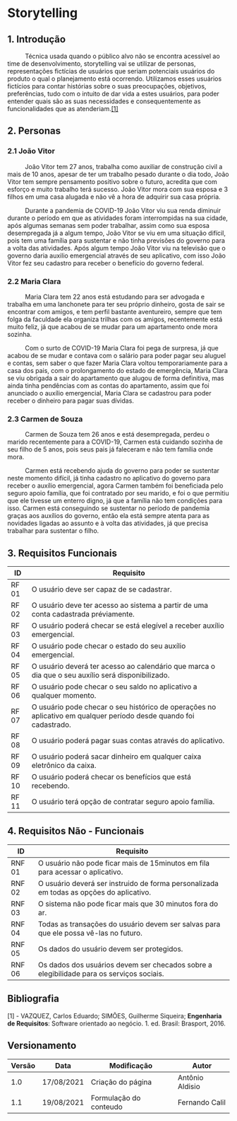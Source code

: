# Storytelling

## 1. Introdução

<p style="text-indent: 40px; align = "justify"> Técnica usada quando o público alvo não se encontra acessível ao time de desenvolvimento, storytelling vai se utilizar de personas, representações fictícias de usuários que seriam potenciais usuários do produto o qual o planejamento está ocorrendo. Utilizamos esses usuários fictícios para contar histórias sobre o suas preocupações, objetivos, preferências, tudo com o intuito de dar vida a estes usuários, para poder entender quais são as suas necessidades e consequentemente as funcionalidades que as atenderiam.<a href="#bibliografia">[1]</a></p>

## 2. Personas

### 2.1 João Vitor
<!-- <figure>
    <img src="../assets/Images/Persona1.png" alt="Foto João Vitor">
</figure> -->
<p style="text-indent: 40px; align = "justify" class="PersonaDescprition"> João Vitor tem 27 anos, trabalha como auxiliar de construção civil a mais de 10 anos, apesar de ter um trabalho pesado durante o dia todo, João Vitor tem sempre pensamento positivo sobre o futuro, acredita que com esforço e muito trabalho terá sucesso. João Vitor mora com sua esposa e 3 filhos em uma casa alugada e não vê a hora de adquirir sua casa própria.</p>
<p style="text-indent: 40px; align = "justify">Durante a pandemia de COVID-19 João Vitor viu sua renda diminuir durante o período em que as atividades foram interrompidas na sua cidade, após algumas semanas sem poder trabalhar, assim como sua esposa desempregada já a algum tempo, João Vitor se viu em uma situação difícil, pois tem uma família para sustentar e não tinha previsões do governo para a volta das atividades. Após algum tempo João Vitor viu na televisão que o governo daria auxilio emergencial através de seu aplicativo, com isso João Vitor fez seu cadastro para receber o benefício do governo federal.</p>


### 2.2 Maria Clara

<!-- <figure>
    <img src="../assets/Images/Persona2.png" alt="Foto Maria Clara">
</figure> -->
<p style="text-indent: 40px; align = "justify" class="PersonaDescprition"> Maria Clara tem 22 anos está estudando para ser advogada e trabalha em uma lanchonete para ter seu próprio dinheiro, gosta de sair se encontrar com amigos, e tem perfil bastante aventureiro, sempre que tem folga da faculdade ela organiza trilhas com os amigos, recentemente está muito feliz, já que acabou de se mudar para um apartamento onde mora sozinha.</p>
<p style="text-indent: 40px; align = "justify">Com o surto de COVID-19 Maria Clara foi pega de surpresa, já que acabou de se mudar e contava com o salário para poder pagar seu aluguel e contas, sem saber o que fazer Maria Clara voltou temporariamente para a casa dos pais, com o prolongamento do estado de emergência, Maria Clara se viu obrigada a sair do apartamento que alugou de forma definitiva, mas ainda tinha pendências com as contas do apartamento, assim que foi anunciado o auxílio emergencial, Maria Clara se cadastrou para poder receber o dinheiro para pagar suas dívidas.</p>


### 2.3 Carmen de Souza

<!-- <figure>
    <img src="../assets/Images/Persona3.png" alt="Foto Carmen de Souza">
</figure> -->
<p style="text-indent: 40px; align = "justify" class="PersonaDescprition"> Carmen de Souza tem 26 anos e está desempregada, perdeu o marido recentemente para a COVID-19, Carmen está cuidando sozinha de seu filho de 5 anos, pois seus pais já faleceram e não tem família onde mora.</p>
<p style="text-indent: 40px; align = "justify">Carmen está recebendo ajuda do governo para poder se sustentar neste momento difícil, já tinha cadastro no aplicativo do governo para receber o auxílio emergencial, agora Carmen também foi beneficiada pelo seguro apoio família, que foi contratado por seu marido, e foi o que permitiu que ele tivesse um enterro digno, já que a família não tem condições para isso. Carmen está conseguindo se sustentar no período de pandemia graças aos auxílios do governo, então ela está sempre atenta para as novidades ligadas ao assunto e à volta das atividades, já que precisa trabalhar para sustentar o filho.</p>



## 3. Requisitos Funcionais

| ID | Requisito | 
|--|--|
| RF 01 | O usuário deve ser capaz de se cadastrar. | 
| RF 02 | O usuário deve ter acesso ao sistema a partir de uma conta cadastrada préviamente. |
| RF 03 | O usuário poderá checar se está elegível a receber auxílio emergencial. | 
| RF 04 | O usuário pode checar o estado do seu auxílio emergencial. | 
| RF 05 | O usuário deverá ter acesso ao calendário que marca o dia que o seu auxílio será disponibilizado. |
| RF 06 | O usuário pode checar o seu saldo no aplicativo a qualquer momento. | 
| RF 07 | O usuário pode checar o seu histórico de operações no aplicativo em qualquer período desde quando foi cadastrado. | 
| RF 08 | O usuário poderá pagar suas contas através do aplicativo. | 
| RF 09 | O usuário poderá sacar dinheiro em qualquer caixa eletrônico da caixa.| 
| RF 10 | O usuário poderá checar os benefícios que está recebendo. | 
| RF 11 | O usuário terá opção de contratar seguro apoio família. | 

## 4. Requisitos Não - Funcionais
| ID | Requisito | 
|--|--|
| RNF 01 | O usuário não pode ficar mais de 15minutos em fila para acessar o aplicativo. |
| RNF 02 | O usuário deverá ser instruido de forma personalizada em todas as opções do aplicativo. |
| RNF 03 | O sistema não pode ficar mais que 30 minutos fora do ar. |
| RNF 04 | Todas as transações do usuário devem ser salvas para que ele possa vê-las no futuro. |
| RNF 05 | Os dados do usuário devem ser protegidos. |
| RNF 06 | Os dados dos usuários devem ser checados sobre a elegibilidade para os serviços sociais. |

## Bibliografia  <a id="Bibliografia"></a>

[1] - VAZQUEZ, Carlos Eduardo; SIMÕES, Guilherme Siqueira; **Engenharia de Requisitos**: Software orientado ao negócio. 1. ed. Brasil: Brasport, 2016. 

## Versionamento

<center>

| Versão | Data | Modificação | Autor |
|--|--|--|--|
| 1.0 | 17/08/2021 | Criação do página | Antônio Aldisio |
| 1.1 | 19/08/2021 | Formulação do conteudo | Fernando Calil |


</center>